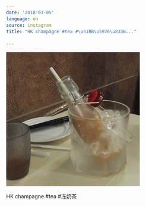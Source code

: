 ```yaml
---
date: '2018-03-05'
language: en
source: instagram
title: "HK champagne #tea #\u51BB\u5976\u8336..."

---
```


![](/uploads/instagram/201803/cfedee2c4afcd99d7675decd357fccf1.jpg)

HK champagne #tea #冻奶茶
            